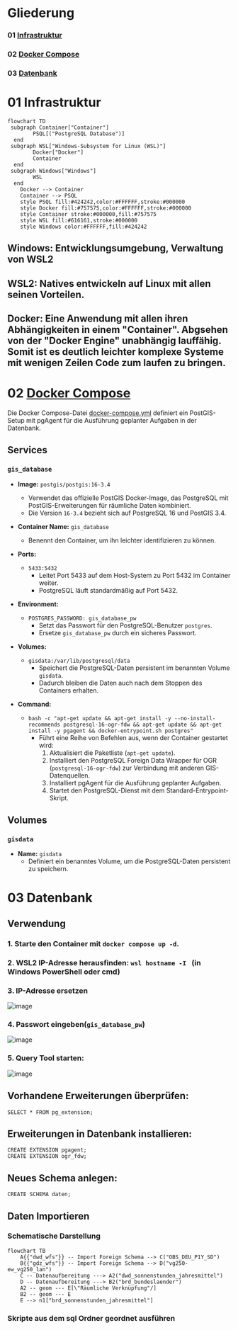 # Gliederung
### 01 [Infrastruktur](#01-infrastruktur)
### 02 [Docker Compose](#02-docker-compose)
### 03 [Datenbank](#03-datenbank)


# 01 Infrastruktur
```mermaid
flowchart TD
 subgraph Container["Container"]
        PSQL[("PostgreSQL Database")]
  end
 subgraph WSL["Windows-Subsystem for Linux (WSL)"]
        Docker["Docker"]
        Container
  end
 subgraph Windows["Windows"]
        WSL
  end
    Docker --> Container
    Container --> PSQL
    style PSQL fill:#424242,color:#FFFFFF,stroke:#000000
    style Docker fill:#757575,color:#FFFFFF,stroke:#000000
    style Container stroke:#000000,fill:#757575
    style WSL fill:#616161,stroke:#000000
    style Windows color:#FFFFFF,fill:#424242
```
## **Windows:** Entwicklungsumgebung, Verwaltung von WSL2
## **WSL2:** Natives entwickeln auf Linux mit allen seinen Vorteilen.
## **Docker:**  Eine Anwendung mit allen ihren Abhängigkeiten in einem "Container". Abgsehen von der "Docker Engine" unabhängig lauffähig. Somit ist es deutlich leichter komplexe Systeme mit wenigen Zeilen Code zum laufen zu bringen.

# 02 [Docker Compose](https://github.com/ArvoK/postgis-dwd/blob/main/docker-compose.yml)

Die Docker Compose-Datei [docker-compose.yml](https://github.com/ArvoK/postgis-dwd/blob/main/docker-compose.yml) definiert ein PostGIS-Setup mit pgAgent für die Ausführung geplanter Aufgaben in der Datenbank.

## Services

### `gis_database`

* **Image:** `postgis/postgis:16-3.4`
   - Verwendet das offizielle PostGIS Docker-Image, das PostgreSQL mit PostGIS-Erweiterungen für räumliche Daten kombiniert.
   - Die Version `16-3.4` bezieht sich auf PostgreSQL 16 und PostGIS 3.4.

* **Container Name:** `gis_database`
   - Benennt den Container, um ihn leichter identifizieren zu können.

* **Ports:**
   - `5433:5432`
      - Leitet Port 5433 auf dem Host-System zu Port 5432 im Container weiter.
      - PostgreSQL läuft standardmäßig auf Port 5432.

* **Environment:**
   - `POSTGRES_PASSWORD: gis_database_pw`
      - Setzt das Passwort für den PostgreSQL-Benutzer `postgres`.
      - Ersetze `gis_database_pw` durch ein sicheres Passwort.

* **Volumes:**
   - `gisdata:/var/lib/postgresql/data`
      - Speichert die PostgreSQL-Daten persistent im benannten Volume `gisdata`.
      - Dadurch bleiben die Daten auch nach dem Stoppen des Containers erhalten.

* **Command:**
   - `bash -c "apt-get update && apt-get install -y --no-install-recommends postgresql-16-ogr-fdw && apt-get update && apt-get install -y pgagent && docker-entrypoint.sh postgres"`
      - Führt eine Reihe von Befehlen aus, wenn der Container gestartet wird:
         1. Aktualisiert die Paketliste (`apt-get update`).
         2. Installiert den PostgreSQL Foreign Data Wrapper für OGR (`postgresql-16-ogr-fdw`) zur Verbindung mit anderen GIS-Datenquellen.
         3. Installiert pgAgent für die Ausführung geplanter Aufgaben.
         4. Startet den PostgreSQL-Dienst mit dem Standard-Entrypoint-Skript.

## Volumes

### `gisdata`

* **Name:** `gisdata`
   - Definiert ein benanntes Volume, um die PostgreSQL-Daten persistent zu speichern.


# 03 Datenbank
## Verwendung

### 1. Starte den Container mit `docker compose up -d`.
### 2. WSL2 IP-Adresse herausfinden: `wsl hostname -I ` (in Windows PowerShell oder cmd)  
### 3. IP-Adresse ersetzen  
![image](https://github.com/ArvoK/postgis-dwd/assets/64811285/6c4a64f2-6c66-4362-969e-d3f9ebcd0eb5)  
### 4. Passwort eingeben(`gis_database_pw`)  
![image](https://github.com/ArvoK/postgis-dwd/assets/64811285/c028d54e-e641-4dbf-9b58-12399e804e46)

### 5. Query Tool starten:  
![image](https://github.com/ArvoK/postgis-dwd/assets/64811285/23acd1c1-0b90-4fb9-850f-0a49759e1496)

## Vorhandene Erweiterungen überprüfen:
```postgresql
SELECT * FROM pg_extension;
```
## Erweiterungen in Datenbank installieren:
```postgresql
CREATE EXTENSION pgagent;
CREATE EXTENSION ogr_fdw;
```

## Neues Schema anlegen:
```postgresql
CREATE SCHEMA daten;
```

## Daten Importieren

### Schematische Darstellung
```mermaid
flowchart TB
    A{{"dwd_wfs"}} -- Import Foreign Schema --> C("OBS_DEU_P1Y_SD")
    B{{"gdz_wfs"}} -- Import Foreign Schema --> D("vg250-ew_vg250_lan")
    C -- Datenaufbereitung ---> A2("dwd_sonnenstunden_jahresmittel")
    D -- Datenaufbereitung ---> B2("brd_bundeslaender")
    A2 -- geom --- E[\"Räumliche Verknüpfung"/]
    B2 -- geom --- E
    E --> n1["brd_sonnenstunden_jahresmittel"]
```

### Skripte aus dem sql Ordner geordnet ausführen

